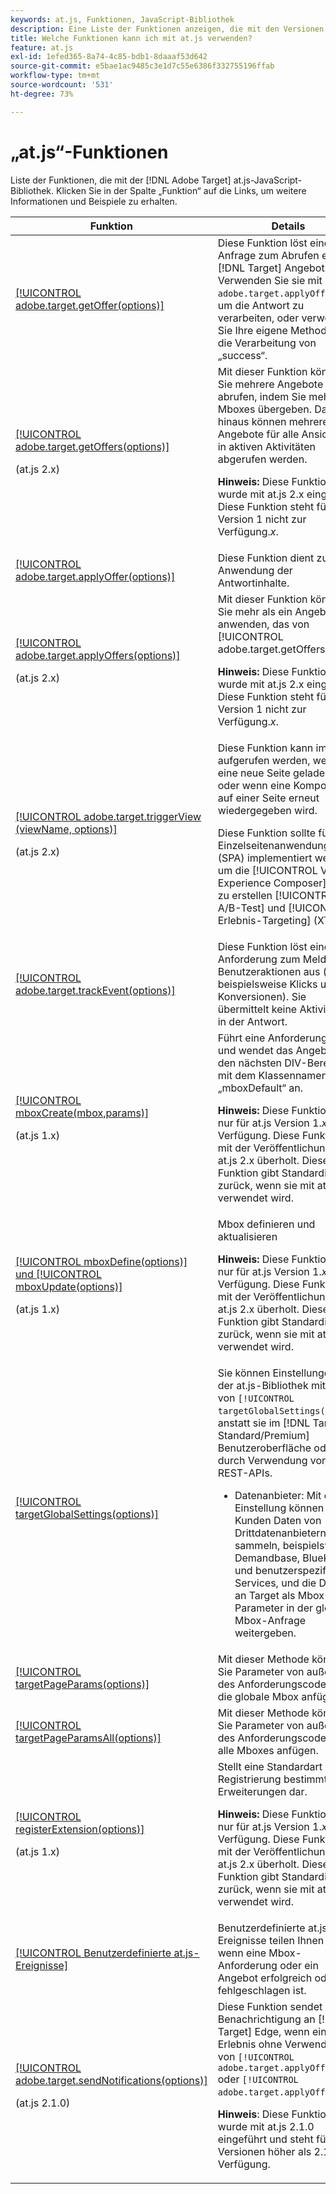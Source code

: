 ```yaml
---
keywords: at.js, Funktionen, JavaScript-Bibliothek
description: Eine Liste der Funktionen anzeigen, die mit den Versionen 1.x und 2.x der at.js-JavaScript-Bibliothek verwendet werden können in [!DNL Adobe Target].
title: Welche Funktionen kann ich mit at.js verwenden?
feature: at.js
exl-id: 1efed365-8a74-4c85-bdb1-8daaaf53d642
source-git-commit: e5bae1ac9485c3e1d7c55e6386f332755196ffab
workflow-type: tm+mt
source-wordcount: '531'
ht-degree: 73%

---
```


# „at.js“-Funktionen

Liste der Funktionen, die mit der [!DNL Adobe Target] at.js-JavaScript-Bibliothek. Klicken Sie in der Spalte „Funktion“ auf die Links, um weitere Informationen und Beispiele zu erhalten.

| Funktion | Details |
| --- | --- | 
| [[!UICONTROL adobe.target.getOffer(options)]](/help/dev/implement/client-side/atjs/atjs-functions/adobe-target-getoffer.md) | Diese Funktion löst eine Anfrage zum Abrufen einer [!DNL Target] Angebot. Verwenden Sie sie mit `adobe.target.applyOffer()`, um die Antwort zu verarbeiten, oder verwenden Sie Ihre eigene Methode für die Verarbeitung von „success“. |
| [[!UICONTROL adobe.target.getOffers(options)]](/help/dev/implement/client-side/atjs/atjs-functions/adobe-target-getoffers-atjs-2.md)<P>(at.js 2.x) | Mit dieser Funktion können Sie mehrere Angebote abrufen, indem Sie mehrere Mboxes übergeben. Darüber hinaus können mehrere Angebote für alle Ansichten in aktiven Aktivitäten abgerufen werden.<P>**Hinweis:** Diese Funktion wurde mit at.js 2.x eingeführt. Diese Funktion steht für at.js Version 1 nicht zur Verfügung.*x*. |
| [[!UICONTROL adobe.target.applyOffer(options)]](/help/dev/implement/client-side/atjs/atjs-functions/adobe-target-applyoffer.md) | Diese Funktion dient zur Anwendung der Antwortinhalte. |
| [[!UICONTROL adobe.target.applyOffers(options)]](/help/dev/implement/client-side/atjs/atjs-functions/adobe-target-applyoffers-atjs-2.md)<P>(at.js 2.x) | Mit dieser Funktion können Sie mehr als ein Angebot anwenden, das von [!UICONTROL adobe.target.getOffers()].<P>**Hinweis:** Diese Funktion wurde mit at.js 2.x eingeführt. Diese Funktion steht für at.js Version 1 nicht zur Verfügung.*x*. |
| [[!UICONTROL adobe.target.triggerView (viewName, options)]](/help/dev/implement/client-side/atjs/atjs-functions/adobe-target-triggerview-atjs-2.md)<P>(at.js 2.x) | Diese Funktion kann immer aufgerufen werden, wenn eine neue Seite geladen wird oder wenn eine Komponente auf einer Seite erneut wiedergegeben wird.<P> Diese Funktion sollte für Einzelseitenanwendungen (SPA) implementiert werden, um die [!UICONTROL Visual Experience Composer] (VEC) zu erstellen [!UICONTROL A/B-Test] und [!UICONTROL Erlebnis-Targeting] (XT). |
| [[!UICONTROL adobe.target.trackEvent(options)]](/help/dev/implement/client-side/atjs/atjs-functions/adobe-target-trackevent.md) | Diese Funktion löst eine Anforderung zum Melden von Benutzeraktionen aus (wie beispielsweise Klicks und Konversionen). Sie übermittelt keine Aktivitäten in der Antwort. |
| [[!UICONTROL mboxCreate(mbox,params)]](/help/dev/implement/client-side/atjs/atjs-functions/mboxcreate-atjs.md)<P>(at.js 1.x) | Führt eine Anforderung aus und wendet das Angebot auf den nächsten DIV-Bereich mit dem Klassennamen „mboxDefault“ an.<P>**Hinweis:** Diese Funktion steht nur für at.js Version 1.*x*, zur Verfügung. Diese Funktion ist mit der Veröffentlichung von at.js 2.x überholt. Diese Funktion gibt Standardinhalte zurück, wenn sie mit at.js 2.x verwendet wird. |
| [[!UICONTROL mboxDefine(options)] und [!UICONTROL mboxUpdate(options)]](/help/dev/implement/client-side/atjs/atjs-functions/mboxdefine-mboxupdate-atjs-1x.md)<P>(at.js 1.x) | Mbox definieren und aktualisieren<P>**Hinweis:** Diese Funktion steht nur für at.js Version 1.*x*, zur Verfügung. Diese Funktion ist mit der Veröffentlichung von at.js 2.x überholt. Diese Funktion gibt Standardinhalte zurück, wenn sie mit at.js 2.x verwendet wird. |
| [[!UICONTROL targetGlobalSettings(options)]](/help/dev/implement/client-side/atjs/atjs-functions/targetglobalsettings.md) | Sie können Einstellungen in der at.js-Bibliothek mithilfe von `[!UICONTROL targetGlobalSettings()]`, anstatt sie im [!DNL Target Standard/Premium] Benutzeroberfläche oder durch Verwendung von REST-APIs.<ul><li>Datenanbieter: Mit dieser Einstellung können Kunden Daten von Drittdatenanbietern sammeln, beispielsweise Demandbase, BlueKai und benutzerspezifischen Services, und die Daten an Target als Mbox-Parameter in der globalen Mbox-Anfrage weitergeben.</li></ul> |
| [[!UICONTROL targetPageParams(options)]](/help/dev/implement/client-side/atjs/atjs-functions/targetpageparams.md) | Mit dieser Methode können Sie Parameter von außerhalb des Anforderungscodes an die globale Mbox anfügen. |
| [[!UICONTROL targetPageParamsAll(options)]](/help/dev/implement/client-side/atjs/atjs-functions/targetpageparamsall.md) | Mit dieser Methode können Sie Parameter von außerhalb des Anforderungscodes an alle Mboxes anfügen. |
| [[!UICONTROL registerExtension(options)]](/help/dev/implement/client-side/atjs/atjs-functions/registerextension-atjs-1x.md)<P>(at.js 1.x) | Stellt eine Standardart zur Registrierung bestimmter Erweiterungen dar.<P>**Hinweis:** Diese Funktion steht nur für at.js Version 1.*x*, zur Verfügung. Diese Funktion ist mit der Veröffentlichung von at.js 2.x überholt. Diese Funktion gibt Standardinhalte zurück, wenn sie mit at.js 2.x verwendet wird. |
| [[!UICONTROL Benutzerdefinierte at.js-Ereignisse]](/help/dev/implement/client-side/atjs/atjs-functions/atjs-custom-events.md) | Benutzerdefinierte at.js-Ereignisse teilen Ihnen mit, wenn eine Mbox-Anforderung oder ein Angebot erfolgreich oder fehlgeschlagen ist. |
| [[!UICONTROL adobe.target.sendNotifications(options)]](/help/dev/implement/client-side/atjs/atjs-functions/adobe-target-sendnotifications-atjs-21.md)<P>(at.js 2.1.0) | Diese Funktion sendet eine Benachrichtigung an [!DNL Target] Edge, wenn ein Erlebnis ohne Verwendung von `[!UICONTROL adobe.target.applyOffer()]` oder `[!UICONTROL adobe.target.applyOffers()]`.<P>**Hinweis**: Diese Funktion wurde mit at.js 2.1.0 eingeführt und steht für alle Versionen höher als 2.1.0 zur Verfügung. |
